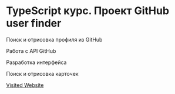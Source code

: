 # TypeScript курс. Проект GitHub user finder

<p>Поиск и отрисовка профиля из GitHub</p>

<p>Работа с API GitHub</p>
<p>Разработка интерфейса</p>
<p>Поиск и отрисовка карточек</p>

<a href='https://github-user-finder-omega.vercel.app/' target='_blank' rel="noreferrer">Visited Website</a>
